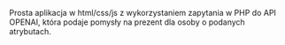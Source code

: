 Prosta aplikacja w html/css/js z wykorzystaniem zapytania w PHP do API OPENAI, która podaje pomysły na prezent dla osoby o podanych atrybutach.
